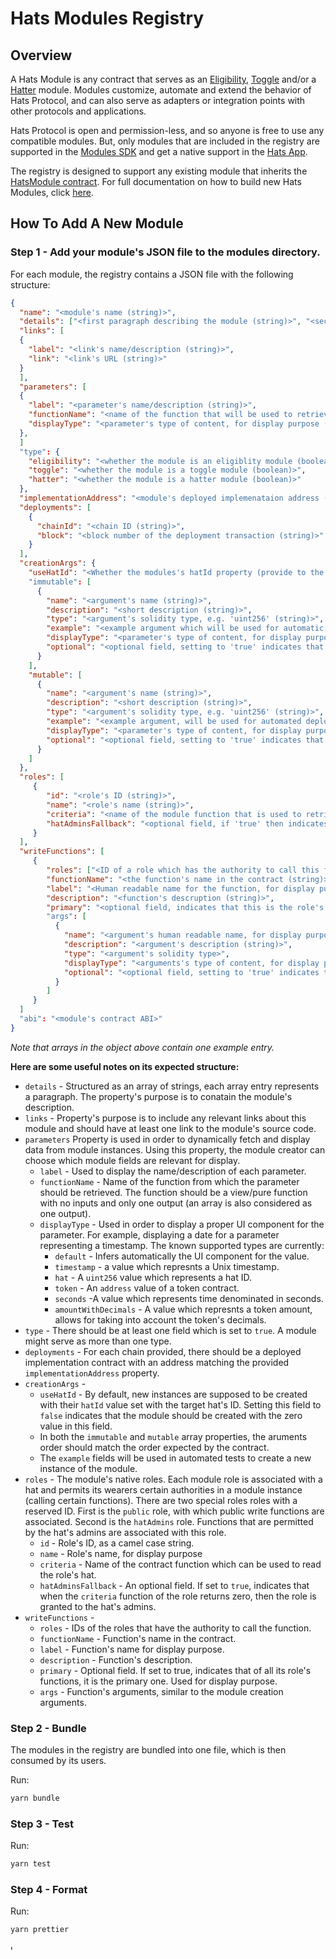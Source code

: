 # Hats Modules Registry

## Overview

A Hats Module is any contract that serves as an [Eligibility](https://docs.hatsprotocol.xyz/for-developers/hats-protocol-overview/eligibility-modules), [Toggle](https://docs.hatsprotocol.xyz/for-developers/hats-protocol-overview/toggle-modules) and/or a [Hatter](https://docs.hatsprotocol.xyz/for-developers/hats-protocol-overview/hat-admins-and-hatter-contracts#hatter-contracts) module.
Modules customize, automate and extend the behavior of Hats Protocol, and can also serve as adapters or integration points with other protocols and applications.

Hats Protocol is open and permission-less, and so anyone is free to use any compatible modules. But, only modules that are included in the registry are supported in the [Modules SDK](https://github.com/Hats-Protocol/modules-sdk) and get a native support in the [Hats App](https://app.hatsprotocol.xyz/).

The registry is designed to support any existing module that inherits the [HatsModule contract](https://github.com/Hats-Protocol/hats-module/blob/main/src/HatsModule.sol).
For full documentation on how to build new Hats Modules, click [here](https://docs.hatsprotocol.xyz/for-developers/building-hats-modules).

## How To Add A New Module

### Step 1 - Add your module's JSON file to the modules directory.

For each module, the registry contains a JSON file with the following structure:

```json
{
  "name": "<module's name (string)>",
  "details": ["<first paragraph describing the module (string)>", "<second paragraph describing the module (string)>"],
  "links": [
  {
    "label": "<link's name/description (string)>",
    "link": "<link's URL (string)>"
  }
  ],
  "parameters": [
  {
    "label": "<parameter's name/description (string)>",
    "functionName": "<name of the function that will be used to retrieve the parameter from the module instance, should have no inputs and only one output (string)>",
    "displayType": "<parameter's type of content, for display purpose (string)>"
  },
  ]
  "type": {
    "eligibility": "<whether the module is an eligiblity module (boolean)>",
    "toggle": "<whether the module is a toggle module (boolean)>",
    "hatter": "<whether the module is a hatter module (boolean)>"
  },
  "implementationAddress": "<module's deployed implemenataion address (string)>",
  "deployments": [
    {
      "chainId": "<chain ID (string)>",
      "block": "<block number of the deployment transaction (string)>"
    }
  ],
  "creationArgs": {
    "useHatId": "<Whether the modules's hatId property (provide to the factory's creation function) should be set with the ID of the hat for which the module is deployed (boolean)>"
    "immutable": [
      {
        "name": "<argument's name (string)>",
        "description": "<short description (string)>",
        "type": "<argument's solidity type, e.g. 'uint256' (string)>",
        "example": "<example argument which will be used for automatic testing>",
        "displayType": "<parameter's type of content, for display purpose>",
        "optional": "<optional field, setting to 'true' indicates that this input is optional>"
      }
    ],
    "mutable": [
      {
        "name": "<argument's name (string)>",
        "description": "<short description (string)>",
        "type": "<argument's solidity type, e.g. 'uint256' (string)>",
        "example": "<example argument, will be used for automated deployment tests>",
        "displayType": "<parameter's type of content, for display purpose>",
        "optional": "<optional field, setting to 'true' indicates that this input is optional>"
      }
    ]
  },
  "roles": [
     {
        "id": "<role's ID (string)>",
        "name": "<role's name (string)>",
        "criteria": "<name of the module function that is used to retrieve the role's owner (string)>",
        "hatAdminsFallback": "<optional field, if 'true' then indicates that the role has a fallback to Hat's admin roles in case the criteria function returns a zero value>"
     }
  ],
  "writeFunctions": [
     {
        "roles": ["<ID of a role which has the authority to call this function (string)>"],
        "functionName": "<the function's name in the contract (string)>",
        "label": "<Human readable name for the function, for display purpose (string)>",
        "description": "<function's descruption (string)>",
        "primary": "<optional field, indicates that this is the role's primary fucntion, for display purpose (boolean)>"
        "args": [
          {
            "name": "<argument's human readable name, for display purpose (string)>",
            "description": "<argument's description (string)>",
            "type": "<argument's solidity type>",
            "displayType": "<arguments's type of content, for display purpose>",
            "optional": "<optional field, setting to 'true' indicates that this input is optional>"
          }
        ]
     }
  ]
  "abi": "<module's contract ABI>"
}
```

*Note that arrays in the object above contain one example entry.*

**Here are some useful notes on its expected structure:**

- `details` - Structured as an array of strings, each array entry represents a paragraph. The property's purpose is to conatain the module's description.
- `links` - Property's purpose is to include any relevant links about this module and should have at least one link to the module's source code.
- `parameters` Property is used in order to dynamically fetch and display data from module instances. Using this property, the module creator can choose which module fields are relevant for display.
  - `label` - Used to display the name/description of each parameter.
  - `functionName` - Name of the function from which the parameter should be retrieved. The function should be a view/pure function with no inputs and only one output (an array is also considered as one output).
  - `displayType` - Used in order to display a proper UI component for the parameter. For example, displaying a date for a parameter representing a timestamp. The known supported types are currently:
    - `default` - Infers automatically the UI component for the value.
    - `timestamp` - a value which represnts a Unix timestamp.
    - `hat` - A `uint256` value which represents a hat ID.
    - `token` - An `address` value of a token contract.
    - `seconds` -A value which represents time denominated in seconds.
    - `amountWithDecimals` - A value which represnts a token amount, allows for taking into account the token's decimals.
- `type` - There should be at least one field which is set to `true`. A module might serve as more than one type.
- `deployments` - For each chain provided, there should be a deployed implementation contract with an address matching the provided `implementationAddress` property.
- `creationArgs` -
  - `useHatId` - By default, new instances are supposed to be created with their `hatId` value set with the target hat's ID. Setting this field to `false` indicates that the module should be created with the zero value in this field.
  - In both the `immutable` and `mutable` array properties, the aruments order should match the order expected by the contract.
  - The `example` fields will be used in automated tests to create a new instance of the module.
- `roles` - The module's native roles. Each module role is associated with a hat and permits its wearers certain authorities in a module instance (calling certain functions). There are two special roles roles with a reserved ID. First is the `public` role, with which public write functions are associated. Second is the `hatAdmins` role. Functions that are permitted by the hat's admins are associated with this role.
  - `id` - Role's ID, as a camel case string.
  - `name` - Role's name, for display purpose
  - `criteria` - Name of the contract function which can be used to read the role's hat.
  - `hatAdminsFallback` - An optional field. If set to `true`, indicates that when the `criteria` function of the role returns zero, then the role is granted to the hat's admins.
- `writeFunctions` -
  - `roles` - IDs of the roles that have the authority to call the function.
  - `functionName` - Function's name in the contract.
  - `label` - Function's name for display purpose.
  - `description` - Function's description.
  - `primary` - Optional field. If set to true, indicates that of all its role's functions, it is the primary one. Used for display purpose.
  - `args` - Function's arguments, similar to the module creation arguments.

### Step 2 - Bundle

The modules in the registry are bundled into one file, which is then consumed by its users.

Run:

```bash
yarn bundle
```

### Step 3 - Test

Run:

```bash
yarn test
```

### Step 4 - Format

Run:

```bash
yarn prettier
```

י
